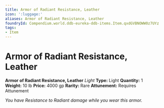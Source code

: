 ```yaml
---
title: Armor of Radiant Resistance, Leather
icon: ':luggage:'
aliases: Armor of Radiant Resistance, Leather
foundryId: Compendium.world.ddb-eureka-ddb-items.Item.qxdGVBNOWW0z7UYz
tags:
- Item
---
```


# Armor of Radiant Resistance, Leather

**Armor of Radiant Resistance, Leather**
_Light_
**Type:** Light
**Quantity:** 1
**Weight:** 10 lb
**Price:** 4000 gp
**Rarity:** Rare
**Attunement:** Requires Attunement

*You have Resistance to Radiant damage while you wear this armor.*